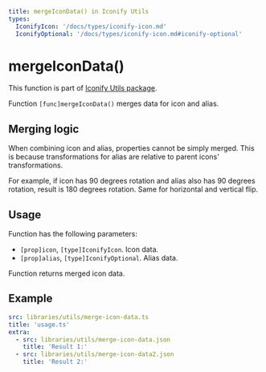 ```yaml
title: mergeIconData() in Iconify Utils
types:
  IconifyIcon: '/docs/types/iconify-icon.md'
  IconifyOptional: '/docs/types/iconify-icon.md#iconify-optional'
```

# mergeIconData()

This function is part of [Iconify Utils package](./index.md).

Function `[func]mergeIconData()` merges data for icon and alias.

## Merging logic

When combining icon and alias, properties cannot be simply merged. This is because transformations for alias are relative to parent icons' transformations.

For example, if icon has 90 degrees rotation and alias also has 90 degrees rotation, result is 180 degrees rotation. Same for horizontal and vertical flip.

## Usage

Function has the following parameters:

- `[prop]icon`, `[type]IconifyIcon`. Icon data.
- `[prop]alias`, `[type]IconifyOptional`. Alias data.

Function returns merged icon data.

## Example

```yaml
src: libraries/utils/merge-icon-data.ts
title: 'usage.ts'
extra:
  - src: libraries/utils/merge-icon-data.json
    title: 'Result 1:'
  - src: libraries/utils/merge-icon-data2.json
    title: 'Result 2:'
```
